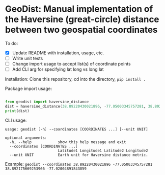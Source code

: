 # GeoDist: Manual implementation of the Haversine (great-circle) distance between two geospatial coordinates

To do:
- [x] Update README with installation, usage, etc. 
- [ ] Write unit tests
- [ ] Change import usage to accept list(s) of coordinate points
- [ ] Add CLI arg for specifying lat long vs long lat

Installation:
Clone this repository, cd into the directory, `pip install .`

Package import usage:
```python

from geodist import haversine_distance
dist = haversine_distance(38.89220430021896, -77.05003345757281, 38.892175669253966, -77.02004891843859, 'km')
print(dist)
```

CLI usage:
```
usage: geodist [-h] --coordinates [COORDINATES ...] [--unit UNIT]

optional arguments:
  -h, --help            show this help message and exit
  --coordinates [COORDINATES ...]
                        Latitude1 Longitude1 Latitude2 Longitude2
  --unit UNIT           Earth unit for Haversine distance metric.
```

Example: `geodist --coordinates 38.89220430021896 -77.05003345757281 38.892175669253966 -77.02004891843859`